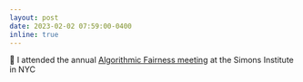```yaml
---
layout: post
date: 2023-02-02 07:59:00-0400
inline: true
---
```


:statue_of_liberty: I attended the annual [Algorithmic Fairness meeting](https://www.simonsfoundation.org/event/simons-collaboration-on-the-theory-of-algorithmic-fairness-annual-meeting-2023/) at the Simons Institute in NYC
